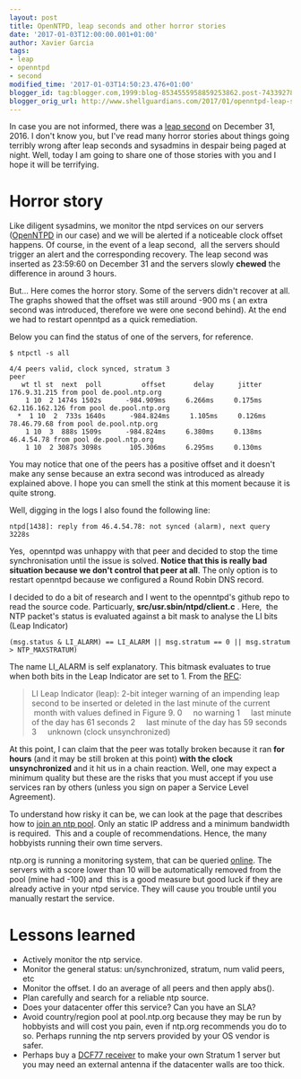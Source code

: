 ```yaml
---
layout: post
title: OpenNTPD, leap seconds and other horror stories
date: '2017-01-03T12:00:00.001+01:00'
author: Xavier Garcia
tags:
- leap
- openntpd
- second
modified_time: '2017-01-03T14:50:23.476+01:00'
blogger_id: tag:blogger.com,1999:blog-8534555958859253862.post-7433927896636782357
blogger_orig_url: http://www.shellguardians.com/2017/01/openntpd-leap-seconds-and-other-horror.html
---
```

In case you are not informed, there was a [leap second](https://en.wikipedia.org/wiki/Leap_second) on December 31, 2016. I don't know you, but I've read many horror stories about things going terribly wrong after leap seconds and sysadmins in despair being paged at night. Well, today I am going to share one of those stories with you and I hope it will be terrifying.

Horror story
============

Like diligent sysadmins, we monitor the ntpd services on our servers ([OpenNTPD](http://www.openntpd.org/) in our case) and we will be alerted if a noticeable clock offset happens. Of course, in the event of a leap second,  all the servers should trigger an alert and the corresponding recovery. The leap second was inserted as 23:59:60 on December 31 and the servers slowly **chewed** the difference in around 3 hours.

But... Here comes the horror story. Some of the servers didn't recover at all. The graphs showed that the offset was still around -900 ms ( an extra second was introduced, therefore we were one second behind). At the end we had to restart openntpd as a quick remediation.

Below you can find the status of one of the servers, for reference.

```
$ ntpctl -s all

4/4 peers valid, clock synced, stratum 3
peer
   wt tl st  next  poll          offset       delay      jitter
176.9.31.215 from pool de.pool.ntp.org
    1 10  2 1474s 1502s      -984.909ms     6.266ms     0.175ms
62.116.162.126 from pool de.pool.ntp.org
  *  1 10  2  733s 1640s      -984.824ms     1.105ms     0.126ms
78.46.79.68 from pool de.pool.ntp.org
    1 10  3  888s 1509s      -984.824ms     6.380ms     0.138ms
46.4.54.78 from pool de.pool.ntp.org
    1 10  2 3087s 3098s       105.306ms     6.295ms     0.130ms
```

You may notice that one of the peers has a positive offset and it doesn't make any sense because an extra second was introduced as already explained above. I hope you can smell the stink at this moment because it is quite strong.

Well, digging in the logs I also found the following line:

```
ntpd[1438]: reply from 46.4.54.78: not synced (alarm), next query 3228s
```

Yes,  openntpd was unhappy with that peer and decided to stop the time synchronisation until the issue is solved. **Notice that this is really bad situation because we don't control that peer at all**. The only option is to restart openntpd because we configured a Round Robin DNS record.


I decided to do a bit of research and I went to the openntpd's github repo to read the source code. Particuarly, **src/usr.sbin/ntpd/client.c** . Here,  the NTP packet's status is evaluated against a bit mask to analyse the LI bits (Leap Indicator)

```
(msg.status & LI_ALARM) == LI_ALARM || msg.stratum == 0 || msg.stratum > NTP_MAXSTRATUM)
```

The name LI_ALARM is self explanatory. This bitmask evaluates to true when both bits in the Leap Indicator are set to 1. From the [RFC](https://tools.ietf.org/html/rfc5905):

> LI Leap Indicator (leap): 2-bit integer warning of an impending leap second to be inserted or deleted in the last minute of the current  month with values defined in Figure 9.
> 0     no warning
> 1     last minute of the day has 61 seconds
> 2     last minute of the day has 59 seconds
> 3     unknown (clock unsynchronized)

At this point, I can claim that the peer was totally broken because it ran **for hours** (and it may be still broken at this point) **with the clock unsynchronized** and it hit us in a chain reaction. Well, one may expect a minimum quality but these are the risks that you must accept if you use services ran by others (unless you sign on paper a Service Level Agreement).

To understand how risky it can be, we can look at the page that describes how to [join an ntp pool](http://www.pool.ntp.org/en/join.html). Only an static IP address and a minimum bandwidth is required.  This and a couple of recommendations. Hence, the many hobbyists running their own time servers.

ntp.org is running a monitoring system, that can be queried [online](http://www.pool.ntp.org/scores). The servers with a score lower than 10 will be automatically removed from the pool (mine had -100) and  this is a good measure but good luck if they are already active in your ntpd service. They will cause you trouble until you manually restart the service.



Lessons learned
===============

* Actively monitor the ntp service.
* Monitor the general status: un/synchronized, stratum, num valid peers, etc
* Monitor the offset. I do an average of all peers and then apply abs().
* Plan carefully and search for a reliable ntp source.
* Does your datacenter offer this service? Can you have an SLA?
* Avoid country/region pool at pool.ntp.org because they may be run by hobbyists and will cost you pain, even if ntp.org recommends you do to so. Perhaps running the ntp servers provided by your OS vendor is safer.
* Perhaps buy a [DCF77 receiver](https://en.wikipedia.org/wiki/DCF77) to make your own Stratum 1 server but you may need an external antenna if the datacenter walls are too thick.
